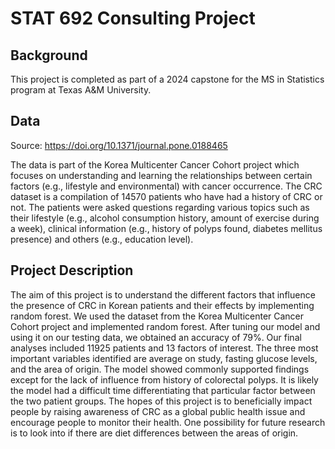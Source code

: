 # STAT 692 Consulting Project

## Background
This project is completed as part of a 2024 capstone for the MS in Statistics program at Texas A&M University. 

## Data
Source: https://doi.org/10.1371/journal.pone.0188465 

The data is part of the Korea Multicenter Cancer Cohort project which focuses on understanding and learning the relationships between certain factors (e.g., lifestyle and
environmental) with cancer occurrence. The CRC dataset is a compilation of 14570 patients who have had a history of CRC or not. The patients were asked questions regarding various topics such as their lifestyle (e.g., alcohol consumption history, amount of exercise during a week), clinical information (e.g., history of polyps found, diabetes mellitus presence) and others (e.g., education level).


## Project Description
The aim of this project is to understand the different factors that influence the presence of CRC in Korean patients and their effects by implementing random forest. We used the dataset from the
Korea Multicenter Cancer Cohort project and implemented random forest. After tuning our model and using it on our testing data, we obtained an accuracy of 79%. Our final analyses included 11925 patients and 13 factors of interest. The three most important variables identified are average on study, fasting glucose levels, and the area of origin. The model showed commonly supported findings except for the lack of influence from history of colorectal polyps. It is likely the model had a difficult time differentiating that particular factor between the two patient groups. The hopes of this project is to beneficially impact people by raising awareness of CRC as a global public health issue and encourage people to monitor their health. One possibility for future research is to look into if there are diet differences between the areas of origin.
